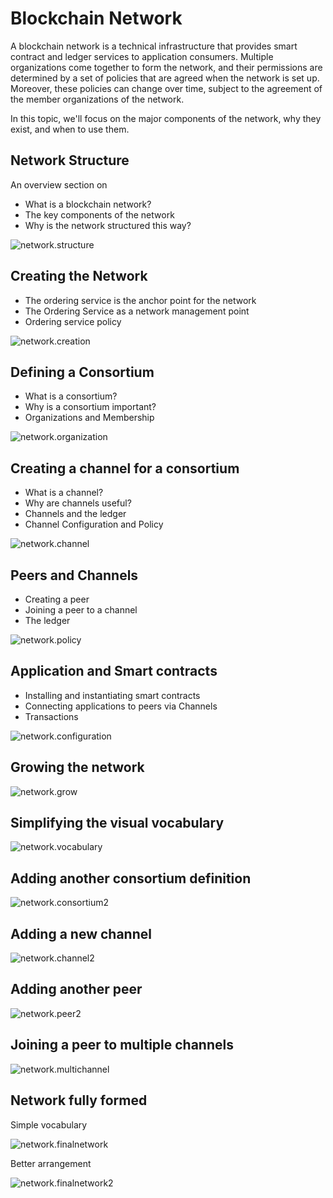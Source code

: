 # Blockchain Network

A blockchain network is a technical infrastructure that provides smart contract
and ledger services to application consumers. Multiple organizations come
together to form the network, and their permissions are determined by a set of
policies that are agreed when the network is set up. Moreover, these policies
can change over time, subject to the agreement of the member organizations of
the network.

In this topic, we'll focus on the major components of the network, why they
exist, and when to use them.

## Network Structure

An overview section on

* What is a blockchain network?
* The key components of the network
* Why is the network structured this way?

![network.structure](./network.diagram.1.png)

## Creating the Network

* The ordering service is the anchor point for the network
* The Ordering Service as a network management point
* Ordering service policy


![network.creation](./network.diagram.2.png)

## Defining a Consortium

* What is a consortium?
* Why is a consortium important?
* Organizations and Membership

![network.organization](./network.diagram.3.png)

## Creating a channel for a consortium

* What is a channel?
* Why are channels useful?
* Channels and the ledger
* Channel Configuration and Policy

![network.channel](./network.diagram.4.png)

## Peers and Channels

* Creating a peer
* Joining a peer to a channel
* The ledger

![network.policy](./network.diagram.5.png)

## Application and Smart contracts

* Installing and instantiating smart contracts
* Connecting applications to peers via Channels
* Transactions

![network.configuration](./network.diagram.6.png)

## Growing the network

![network.grow](./network.diagram.7.png)

## Simplifying the visual vocabulary

![network.vocabulary](./network.diagram.8.png)

## Adding another consortium definition

![network.consortium2](./network.diagram.9.png)

## Adding a new channel

![network.channel2](./network.diagram.10.png)

## Adding another peer

![network.peer2](./network.diagram.11.png)

## Joining a peer to multiple channels

![network.multichannel](./network.diagram.12.png)

## Network fully formed

Simple vocabulary

![network.finalnetwork](./network.diagram.13.png)

Better arrangement

![network.finalnetwork2](./network.diagram.14.png)
